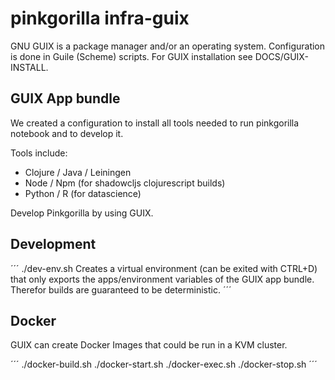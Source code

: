 # pinkgorilla infra-guix

GNU GUIX is a package manager and/or an operating system.
Configuration is done in Guile (Scheme) scripts.
For GUIX installation see DOCS/GUIX-INSTALL.

## GUIX App bundle

We created a configuration to install all tools needed to 
run pinkgorilla notebook and to develop it.

Tools include:
- Clojure / Java / Leiningen 
- Node / Npm (for shadowcljs clojurescript builds)
- Python / R (for datascience)

Develop Pinkgorilla by using GUIX.

## Development

´´´
./dev-env.sh   Creates a virtual environment (can be exited with CTRL+D)
that only exports the apps/environment variables of the GUIX app bundle.
Therefor builds are guaranteed to be deterministic.
´´´

## Docker 

GUIX can create Docker Images that could be run in a KVM cluster.

´´´
./docker-build.sh
./docker-start.sh
./docker-exec.sh
./docker-stop.sh
´´´

